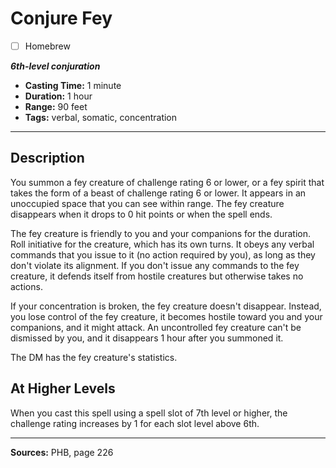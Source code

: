 # Conjure Fey
- [ ] Homebrew

***6th-level conjuration***
- **Casting Time:** 1 minute
- **Duration:** 1 hour
- **Range:** 90 feet
- **Tags:** verbal, somatic, concentration

---

## Description
You summon a fey creature of challenge rating 6 or lower, or a fey spirit that takes the form of a beast of challenge rating 6 or lower.
It appears in an unoccupied space that you can see within range.
The fey creature disappears when it drops to 0 hit points or when the spell ends.

The fey creature is friendly to you and your companions for the duration.
Roll initiative for the creature, which has its own turns.
It obeys any verbal commands that you issue to it (no action required by you), as long as they don't violate its alignment.
If you don't issue any commands to the fey creature, it defends itself from hostile creatures but otherwise takes no actions.

If your concentration is broken, the fey creature doesn't disappear.
Instead, you lose control of the fey creature, it becomes hostile toward you and your companions, and it might attack.
An uncontrolled fey creature can't be dismissed by you, and it disappears 1 hour after you summoned it.

The DM has the fey creature's statistics.

## At Higher Levels
When you cast this spell using a spell slot of 7th level or higher, the challenge rating increases by 1 for each slot level above 6th.

---

**Sources:** PHB, page 226
